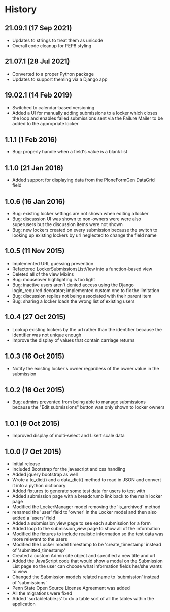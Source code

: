 # History

## 21.09.1 (17 Sep 2021)

* Updates to strings to treat them as unicode
* Overall code cleanup for PEP8 styling


## 21.07.1 (28 Jul 2021)

* Converted to a proper Python package
* Updates to support theming via a Django app


## 19.02.1 (14 Feb 2019)

* Switched to calendar-based versioning
* Added a UI for manually adding submissions to a locker which closes the
  loop and enables failed submissions sent via the Failure Mailer to be
  added to the appropriate locker


## 1.1.1 (1 Feb 2016)

* Bug: properly handle when a field's value is a blank list


## 1.1.0 (21 Jan 2016)

* Added support for displaying data from the PloneFormGen DataGrid field


## 1.0.6 (16 Jan 2016)

* Bug: existing locker settings are not shown when editing a locker
* Bug: discussion UI was shown to non-owners were were also superusers but
  the discussion items were not shown
* Bug: new lockers created on every submission because the switch to looking
  up existing lockers by url neglected to change the field name


## 1.0.5 (11 Nov 2015)

* Implemented URL guessing prevention
* Refactored LockerSubmissionsListView into a function-based view
* Deleted all of the view Mixins
* Bug: mouseover highlighting is too light
* Bug: inactive users aren't denied access using the Django login_required
  decorator; implemented custom one to fix the limitation
* Bug: discussion replies not being associated with their parent item
* Bug: sharing a locker loads the wrong list of existing users


## 1.0.4 (27 Oct 2015)

* Lookup existing lockers by the url rather than the identifier because the
  identifier was not unique enough
* Improve the display of values that contain carriage returns


## 1.0.3 (16 Oct 2015)

* Notify the existing locker's owner regardless of the owner value in the
  submission


## 1.0.2 (16 Oct 2015)

* Bug: admins prevented from being able to manage submissions because the
  "Edit submissions" button was only shown to locker owners


## 1.0.1 (9 Oct 2015)

* Improved display of multi-select and Likert scale data


## 1.0.0 (7 Oct 2015)

* Initial release
* Included Bootstrap for the javascript and css handling
* Added jquery bootstrap as well
* Wrote a to_dict() and a data_dict() method to read in JSON and convert it
  into a python dictionary
* Added fixtures to generate some test data for users to test with
* Added submission page with a breadcrumb link back to the main locker page
* Modified the LockerManager model removing the 'is_archived' method
* renamed the 'user' field to 'owner' in the Locker model and then also
  added a 'users' field
* Added a submission_view page to see each submission for a form
* Added loop to the submission_view page to show all of the information
* Modified the fixtures to include realistic information so the test data
  was more relevant to the users
* Modified the Locker model timestamp to be 'create_timestamp' instead
  of 'submitted_timestamp'
* Created a custom Admin site object and specified a new title and url
* Added the JavaScript code that would show a modal on the Submission List
  page so the user can choose what information fields her/she wants to view
* Changed the Submission models related name to 'submission' instead
  of 'submissions'
* Penn State Open Source License Agreement was added
* All the migrations were fixed
* Added 'sortabletable.js' to do a table sort of all the tables within
  the application
